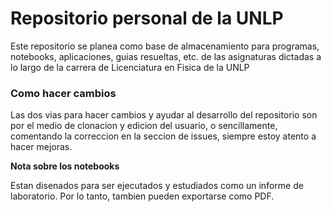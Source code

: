 # Repositorio personal de la UNLP

Este repositorio se planea como base de almacenamiento para programas, notebooks, aplicaciones, guias resueltas, etc. de 
las asignaturas dictadas a lo largo de la carrera de Licenciatura en Fisica de la UNLP

### Como hacer cambios

Las dos vias para hacer cambios y ayudar al desarrollo del repositorio son por el medio de clonacion y edicion del usuario, o
sencillamente, comentando la correccion en la seccion de issues, siempre estoy atento a hacer mejoras.

**Nota sobre los notebooks**

Estan disenados para ser ejecutados y estudiados como un informe de laboratorio. Por lo tanto, tambien pueden exportarse como PDF. 
